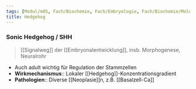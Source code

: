 ```yaml
---
tags: [Modul/m05, Fach/Biochemie, Fach/Embryologie, Fach/Biochemie/Molekül]
title: Hedgehog
---
```

### Sonic Hedgehog / SHH
> [[Signalweg]] der [[Embryonalentwicklung]], insb. Morphogenese, Neuralrohr
- Auch adult wichtig für Regulation der Stammzellen
- **Wirkmechanismus**:: Lokaler [[Hedgehog]]-Konzentrationsgradient
- **Pathologien**:: Diverse [[Neoplasie]]n, z.B. [[Basalzell-Ca]]